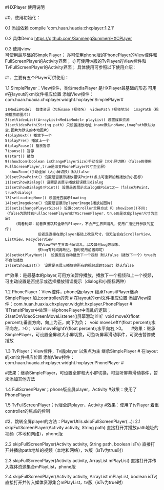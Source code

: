 #HXPlayer 使用说明

#0、使用初始化：

0.1 添加依赖    compile 'com.huan.huaxia:chxplayer:1.2.1'

0.2 具体Demo    https://github.com/SanmengSummer/HXCPlayer

0.3 使用view  
可使用最基础的SimplePlayer；
亦可使用phone版的PhonePlayer的View控件和FullScreenPlayer的Activity界面；
亦可使用tv版的TvPlayer的View控件和TvFullScreenPlayer的Activity界面；
具体使用可参照以下使用介绍：
    
#1、主要有五个Player可供使用：

1.1 SimplePlayer：View控件，类似mediaPlayer 是HXPlayer最基础的形态 可用
    #在layout的xml文件相应位置 添加View控件：com.huan.huaxia.chxplayer.widght.hxplayer.SimplePlayer#
    
    1)MediaModel  媒体资源（包括name（视频名） videoPath（视频地址） imagPath（视频播放前图片））
    2)setVideoList(ArrayList<MediaModel> playList) 设置媒体资源
    3)setVideoPath(String path) 只设置播放地址（name默认noName,imagPath默认为空,图片为默认的本地图片）
    4)playNext() 播放下一个
    5)playPre() 播放上一个
    6)playPause() 播放暂停
    7)pause() 暂停
    8)start() 播放
    9)showZoom(boolean isChangePlayerSize)手动全屏（大小屏切换）（false则使用FullScreenPlayer,true是改变PhonePlayer尺寸至全屏）
      showZoom()手动全屏（大小屏切换）默认false
    10)setShowPoint() 设置是否展示播放错误Point(点击可重新加载播放的小图标)
    11)setShowDialog() 设置是否展示播放错误提示dialog
    12)setShowDialogOrPoint() 设置是否展示dialog或Point之一（false为Point，true为dialog）
    13)setLoadingNone() 设置是否展示loading
    14)setImageNone() 设置是否展示playerImage(播放前图片)
    15)setIsChangePlayerSize() 设置controller全屏方式 和 showZoom()不同；
    （false为跳转到FullScreenPlayer或TVScreenPlayer，true则是改变player尺寸为全屏）
        （两者利弊：前者直接跳转全新的Player，不会产生界面混乱，使用广播进行参数的互传；
                   后者是直接在原player基础上改变尺寸，但无法会在ScrollerView、ListView、RecyclerView
                   等View中产生界面卡屏混乱，以及其他bug等现象。
                   该bug有时间再改进，暂时使用前者即可）
    16)setNotPlayNext()  设置是否自动播放下一个视频 默认false（播放下一个）true为不自动播放
    17)setShowLast()  设置是否展示播放完所有的视频后的toast 默认false
                   
#*效果：是最基本的player,可用方法暂停播放，播放下一个视频和上一个视频，可主动设置是否提示或选择播放错误提示（dialog和小图标两种）

1.2 PhonePlayer：View控件，phone版player 继承TransitPlayer继承SimplePlayer 加上controller的壳 
    # 在layout的xml文件相应位置
    添加View控件：com.huan.huaxia.chxplayer.widght.hxplayer.PhonePlayer #
    1)TransitPlayer中处理一些phonePlayer中混乱的逻辑；
    2)setOnVideoScreenMoveListener()屏幕滑动监听 
    void moveX(float percent);垂直方向，向上为正，向下为负； 
    void moveLeftY(float percent);水平向左，>0；
    void moveRightY(float percent);水平向右,>0。
    
#效果：继承SimplePlayer，可设置全屏和大小屏切换，可监听屏幕滑动事件，可双击暂停或播放

1.3 TvPlayer；View控件，Tv版player 以焦点为主 继承SimplePlayer
    #
    在layout的xml文件相应位置
    添加View控件：com.huan.huaxia.chxplayer.widght.hxplayer.PhonePlayer
    #
  
#效果：继承SimplePlayer，可设置全屏和大小屏切换，可监听屏幕滑动事件，暂未添加其他方法

1.4 FullScreenPlayer；phone版全屏player，Activity
#效果：使用了PhonePlayer

1.5 TvFullScreenPlayer；tv版全屏player，Activity
#效果：使用了tvPlayer 着重controller的焦点的控制


#2、跳转全屏player的方法：PlayerUtils.skipFullScreenPlayer(...):
2.1 skipFullScreenPlayer(Activity activity, String path)
    直接打开并播放path地址的视频（本地和网络），phone版
    
2.2 skipFullScreenPlayer(Activity activity, String path, boolean isTv)
    直接打开并播放path地址的视频（本地和网络），tv版（isTv为true时）
    
2.3 skipFullScreenPlayer(Activity activity, ArrayList<MediaModel> mPlayList)
    直接打开并传入媒体资源集合mPlayList，phone版
    
2.4 skipFullScreenPlayer(Activity activity, ArrayList<MediaModel> mPlayList, boolean isTv)
    直接打开并传入媒体资源集合mPlayList，tv版（isTv为true时）
